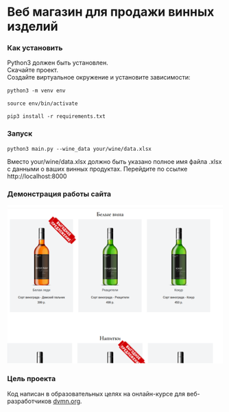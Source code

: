 # Веб магазин для продажи винных изделий



### Как установить
Python3 должен быть установлен.  
Скачайте проект.  
Создайте виртуальное окружение и установите зависимости:

```commandline
python3 -m venv env
```
```commandline
source env/bin/activate
```
```commandline
pip3 install -r requirements.txt
```

### Запуск
```commandline
python3 main.py --wine_data your/wine/data.xlsx
```
Вместо your/wine/data.xlsx должно быть указано полное имя файла .xlsx с данными о ваших винных продуктах.
Перейдите по ссылке http://localhost:8000


### Демонстрация работы сайта
![](https://github.com/Skripko-A/wine-shop/blob/master/demo.png)
### Цель проекта
Код написан в образовательных целях на онлайн-курсе для веб-разработчиков [dvmn.org](https://dvmn.org/).